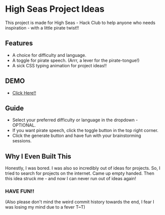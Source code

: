 # High Seas Project Ideas

This project is made for High Seas - Hack Club to help anyone who needs inspiration - with a little pirate twist!!

## Features

- A choice for difficulty and language.
- A toggle for pirate speech. (Arrr, a lever for the pirate-tongue!)
- A sick CSS typing animation for project ideas!!

## DEMO

- [Click Here!!](https://high-seas-project-ideas.vercel.app/)

## Guide

- Select your preferred difficulty or language in the dropdown - OPTIONAL.
- If you want pirate speech, click the toggle button in the top right corner.
- Click the generate button and have fun with your brainstorming sessions.

## Why I Even Built This

Honestly, I was bored. I was also so incredibly out of ideas for projects. So, I tried to search for projects on the internet. Came up empty handed. Then this idea struck me - and now I can never run out of ideas again!

### HAVE FUN!!

(Also please don't mind the weird commit history towards the end, I fear I was losing my mind due to a fever T~T)
